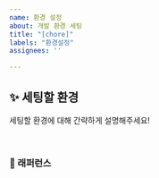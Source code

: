 ```yaml
---
name: 환경 설정
about: 개발 환경 세팅
title: "[chore]"
labels: "환경설정"
assignees: ''

---
```


## ✨ 세팅할 환경
세팅할 환경에 대해 간략하게 설명해주세요!

<br>

### 📕 래퍼런스
